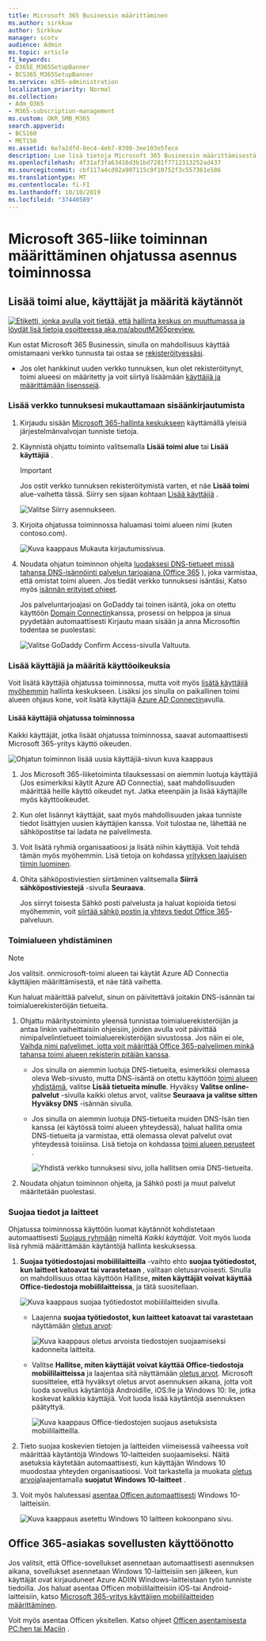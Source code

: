 ```yaml
---
title: Microsoft 365 Businessin määrittäminen
ms.author: sirkkuw
author: Sirkkuw
manager: scotv
audience: Admin
ms.topic: article
f1_keywords:
- O365E_M365SetupBanner
- BCS365_M365SetupBanner
ms.service: o365-administration
localization_priority: Normal
ms.collection:
- Adm_O365
- M365-subscription-management
ms.custom: OKR_SMB_M365
search.appverid:
- BCS160
- MET150
ms.assetid: 6e7a2dfd-8ec4-4eb7-8390-3ee103e5fece
description: Lue lisä tietoja Microsoft 365 Businessin määrittämisestä.
ms.openlocfilehash: 4f31af3fa63416d3b1bd7281f7712313252ad437
ms.sourcegitcommit: cbf117a4cd92a907115c9f10752f3c557361e586
ms.translationtype: MT
ms.contentlocale: fi-FI
ms.lasthandoff: 10/10/2019
ms.locfileid: "37440589"
---
```

# <a name="set-up-microsoft-365-business-in-the-setup-wizard"></a>Microsoft 365-liike toiminnan määrittäminen ohjatussa asennus toiminnossa

## <a name="add-your-domain-users-and-set-up-policies"></a>Lisää toimi alue, käyttäjät ja määritä käytännöt

[![Etiketti, jonka avulla voit tietää, että hallinta keskus on muuttumassa ja löydät lisä tietoja osoitteessa aka.ms/aboutM365preview.](media/m365admincenterchanging.png)](https://docs.microsoft.com/office365/admin/microsoft-365-admin-center-preview)

Kun ostat Microsoft 365 Businessin, sinulla on mahdollisuus käyttää omistamaani verkko tunnusta tai ostaa se [rekisteröityessäsi](sign-up.md).

- Jos olet hankkinut uuden verkko tunnuksen, kun olet rekisteröitynyt, toimi alueesi on määritetty ja voit siirtyä lisäämään [käyttäjiä ja määrittämään lisenssejä](#add-users-and-assign-licenses).

### <a name="add-your-domain-to-personalize-sign-in"></a>Lisää verkko tunnuksesi mukauttamaan sisäänkirjautumista

1. Kirjaudu sisään [Microsoft 365-hallinta keskukseen](https://admin.microsoft.com) käyttämällä yleisiä järjestelmänvalvojan tunniste tietoja. 

2. Käynnistä ohjattu toiminto valitsemalla **Lisää toimi alue** tai **Lisää käyttäjiä** .
    > [!IMPORTANT]
    > Jos ostit verkko tunnuksen rekisteröitymistä varten, et näe **Lisää toimi** alue-vaihetta tässä. Siirry sen sijaan kohtaan [Lisää käyttäjiä](#add-users-and-assign-licenses) .

    ![Valitse Siirry asennukseen.](media/gotosetupinadmincenter.png)
    
3. Kirjoita ohjatussa toiminnossa haluamasi toimi alueen nimi (kuten contoso.com).


    ![Kuva kaappaus Mukauta kirjautumissivua.](media/personalizesignin.png)

    
4. Noudata ohjatun toiminnon ohjeita [luodaksesi DNS-tietueet missä tahansa DNS-isännöinti palvelun tarjoajana (Office 365](https://docs.microsoft.com/office365/admin/get-help-with-domains/create-dns-records-at-any-dns-hosting-provider) ), joka varmistaa, että omistat toimi alueen. Jos tiedät verkko tunnuksesi isäntäsi, Katso myös [isännän erityiset ohjeet](https://docs.microsoft.com/office365/admin/get-help-with-domains/set-up-your-domain-host-specific-instructions).

    Jos palveluntarjoajasi on GoDaddy tai toinen isäntä, joka on otettu käyttöön [Domain Connectin](https://docs.microsoft.com/office365/admin/get-help-with-domains/domain-connect)kanssa, prosessi on helppoa ja sinua pyydetään automaattisesti Kirjautu maan sisään ja anna Microsoftin todentaa se puolestasi:

    ![Valitse GoDaddy Confirm Access-sivulla Valtuuta.](media/godaddyauth.png)

### <a name="add-users-and-assign-licenses"></a>Lisää käyttäjiä ja määritä käyttöoikeuksia

Voit lisätä käyttäjiä ohjatussa toiminnossa, mutta voit myös [lisätä käyttäjiä myöhemmin](add-users-m365b.md) hallinta keskukseen. Lisäksi jos sinulla on paikallinen toimi alueen ohjaus kone, voit lisätä käyttäjiä [Azure AD Connectin](https://docs.microsoft.com/azure/active-directory/hybrid/how-to-connect-install-express)avulla.

#### <a name="add-users-in-the-wizard"></a>Lisää käyttäjiä ohjatussa toiminnossa

Kaikki käyttäjät, jotka lisäät ohjatussa toiminnossa, saavat automaattisesti Microsoft 365-yritys käyttö oikeuden.

![Ohjatun toiminnon lisää uusia käyttäjiä-sivun kuva kaappaus](media/addnewuserspage.png)

1. Jos Microsoft 365-liiketoiminta tilauksessasi on aiemmin luotuja käyttäjiä (Jos esimerkiksi käytit Azure AD Connectia), saat mahdollisuuden määrittää heille käyttö oikeudet nyt. Jatka eteenpäin ja lisää käyttäjille myös käyttöoikeudet.

2. Kun olet lisännyt käyttäjät, saat myös mahdollisuuden jakaa tunniste tiedot lisättyjen uusien käyttäjien kanssa. Voit tulostaa ne, lähettää ne sähköpostitse tai ladata ne palvelimesta.

3. Voit lisätä ryhmiä organisaatioosi ja lisätä niihin käyttäjiä. Voit tehdä tämän myös myöhemmin. Lisä tietoja on kohdassa [yrityksen laajuisen tiimin luominen](https://support.office.com/article/037bb27a-bcc9-48fe-8d72-44d9482420a3).

4. Ohita sähköpostiviestien siirtäminen valitsemalla **Siirrä sähköpostiviestejä** -sivulla **Seuraava**. 

    Jos siirryt toisesta Sähkö posti palvelusta ja haluat kopioida tietosi myöhemmin, voit [siirtää sähkö postin ja yhteys tiedot Office 365](https://support.office.com/article/a3e3bddb-582e-4133-8670-e61b9f58627e)-palveluun.


### <a name="connect-your-domain"></a>Toimialueen yhdistäminen

> [!NOTE]
> Jos valitsit. onmicrosoft-toimi alueen tai käytät Azure AD Connectia käyttäjien määrittämisestä, et näe tätä vaihetta.
  
Kun haluat määrittää palvelut, sinun on päivitettävä joitakin DNS-isännän tai toimialuerekisteröijän tietueita.
  
1. Ohjattu määritystoiminto yleensä tunnistaa toimialuerekisteröijän ja antaa linkin vaiheittaisiin ohjeisiin, joiden avulla voit päivittää nimipalvelintietueet toimialuerekisteröijän sivustossa. Jos näin ei ole, [Vaihda nimi palvelimet, jotta voit määrittää Office 365-palvelimen minkä tahansa toimi alueen rekisterin pitäjän kanssa](https://support.office.com/article/a8b487a9-2a45-4581-9dc4-5d28a47010a2). 

    - Jos sinulla on aiemmin luotuja DNS-tietueita, esimerkiksi olemassa oleva Web-sivusto, mutta DNS-isäntä on otettu käyttöön [toimi alueen yhdistämä](https://docs.microsoft.com/office365/admin/get-help-with-domains/domain-connect), valitse **Lisää tietueita minulle**. Hyväksy **Valitse online-palvelut** -sivulla kaikki oletus arvot, valitse **Seuraava** **ja valitse sitten Hyväksy DNS** -isännän sivulla.
    - Jos sinulla on aiemmin luotuja DNS-tietueita muiden DNS-Isän tien kanssa (ei käytössä toimi alueen yhteydessä), haluat hallita omia DNS-tietueita ja varmistaa, että olemassa olevat palvelut ovat yhteydessä toisiinsa. Lisä tietoja on kohdassa [toimi alueen perusteet](https://docs.microsoft.com/office365/admin/get-help-with-domains/dns-basics) .

        ![Yhdistä verkko tunnuksesi sivu, jolla hallitsen omia DNS-tietueita.](media/connectyourdomainpage.png)

2. Noudata ohjatun toiminnon ohjeita, ja Sähkö posti ja muut palvelut määritetään puolestasi.

### <a name="protect-data-and-devices"></a>Suojaa tiedot ja laitteet 

Ohjatussa toiminnossa käyttöön luomat käytännöt kohdistetaan automaattisesti [Suojaus ryhmään](https://docs.microsoft.com/office365/admin/create-groups/compare-groups#security-groups) nimeltä *Kaikki käyttäjät*. Voit myös luoda lisä ryhmiä määrittämään käytäntöjä hallinta keskuksessa.

1. **Suojaa työtiedostojasi mobiililaitteilla** -vaihto ehto **suojaa työtiedostot, kun laitteet katoavat tai varastetaan** , valitaan oletusarvoisesti. Sinulla on mahdollisuus ottaa käyttöön Hallitse, **miten käyttäjät voivat käyttää Office-tiedostoja mobiililaitteissa**, ja tätä suositellaan.

    ![Kuva kaappaus suojaa työtiedostot mobiililaitteiden sivulla.](media/protectworkfilesondevices.png)

     - Laajenna **suojaa työtiedostot, kun laitteet katoavat tai varastetaan** näyttämään [oletus arvot](protect-work-files-on-lost-or-stolen-device.md):

        ![Kuva kaappaus oletus arvoista tiedostojen suojaamiseksi kadonneita laitteita.](media/protectworkfilesondevicesdefault.png)

    - Valitse **Hallitse, miten käyttäjät voivat käyttää Office-tiedostoja mobiililaitteissa** ja laajentaa sitä näyttämään [oletus arvot](manage-user-access-on-mobile-devices.md). Microsoft suosittelee, että hyväksyt oletus arvot asennuksen aikana, jotta voit luoda sovellus käytäntöjä Androidille, iOS:lle ja Windows 10: lle, jotka koskevat kaikkia käyttäjiä. Voit luoda lisää käytäntöjä asennuksen päätyttyä.

        ![Kuva kaappaus Office-tiedostojen suojaus asetuksista mobiililaitteilla.](media/useraccessonmobile.png)

2. Tieto suojaa koskevien tietojen ja laitteiden viimeisessä vaiheessa voit määrittää käytäntöjä Windows 10-laitteiden suojaamiseksi. Näitä asetuksia käytetään automaattisesti, kun käyttäjän Windows 10 muodostaa yhteyden organisaatioosi. Voit tarkastella ja muokata [oletus arvoja](secure-windows-10-devices.md)laajentamalla **suojatut Windows 10-laitteet** .
3. Voit myös halutessasi [asentaa Officen automaattisesti](install-office-on-windows-10-during-setup.md) Windows 10-laitteisiin.

    ![Kuva kaappaus asetettu Windows 10 laitteen kokoonpano sivu.](media/setwin10config.png)


## <a name="deploy-office-365-client-apps"></a>Office 365-asiakas sovellusten käyttöönotto

Jos valitsit, että Office-sovellukset asennetaan automaattisesti asennuksen aikana, sovellukset asennetaan Windows 10-laitteisiin sen jälkeen, kun käyttäjät ovat kirjauduneet Azure ADIIN Windows-laitteistaan työn tunniste tiedoilla.
Jos haluat asentaa Officen mobiililaitteisiin iOS-tai Android-laitteisiin, katso [Microsoft 365-yritys käyttäjien mobiililaitteiden määrittäminen](set-up-mobile-devices.md).

Voit myös asentaa Officen yksitellen. Katso ohjeet [Officen asentamisesta PC:hen tai Maciin](https://support.office.com/article/4414eaaf-0478-48be-9c42-23adc4716658) .
